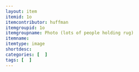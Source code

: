 ```yaml
---
layout: item
itemid: 1o
itemcontributor: huffman
itemgroupid: 1o
itemgroupname: Photo (lots of people holding rug)
itemname: 
itemtype: image
shortdesc: 
categories: [  ]
tags: [  ]
---
```







